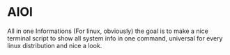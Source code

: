 # AIOI
All in one Informations (For linux, obviously)
the goal is to make a nice terminal script to show all system info in one command, universal for every linux distribution and nice a look.
